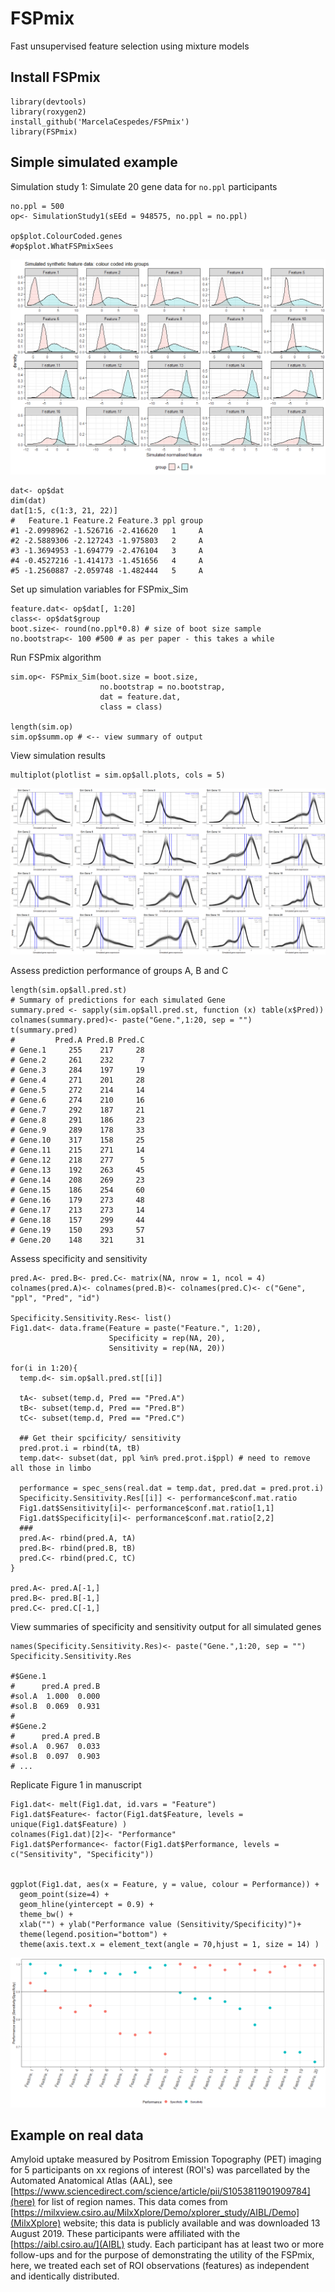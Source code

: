 # FSPmix
 Fast unsupervised feature selection using mixture models
 
## Install FSPmix

```{r}
library(devtools)
library(roxygen2)
install_github('MarcelaCespedes/FSPmix')
library(FSPmix)
```

## Simple simulated example

Simulation study 1: Simulate 20 gene data for `no.ppl` participants

```{r}
no.ppl = 500
op<- SimulationStudy1(sEEd = 948575, no.ppl = no.ppl)

op$plot.ColourCoded.genes
#op$plot.WhatFSPmixSees
```
![SimulatedData1](SimulatedData_SimStudy1.png)

```{r}
dat<- op$dat
dim(dat)
dat[1:5, c(1:3, 21, 22)] 
#   Feature.1 Feature.2 Feature.3 ppl group
#1 -2.0998962 -1.526716 -2.416620   1     A
#2 -2.5889306 -2.127243 -1.975803   2     A
#3 -1.3694953 -1.694779 -2.476104   3     A
#4 -0.4527216 -1.414173 -1.451656   4     A
#5 -1.2560887 -2.059748 -1.482444   5     A
```

Set up simulation variables for FSPmix_Sim

```{r}
feature.dat<- op$dat[, 1:20]
class<- op$dat$group
boot.size<- round(no.ppl*0.8) # size of boot size sample
no.bootstrap<- 100 #500 # as per paper - this takes a while
```

Run FSPmix algorithm

```{r}
sim.op<- FSPmix_Sim(boot.size = boot.size,
                    no.bootstrap = no.bootstrap,
                    dat = feature.dat, 
                    class = class)

length(sim.op)
sim.op$summ.op # <-- view summary of output
```

View simulation results

```{r}
multiplot(plotlist = sim.op$all.plots, cols = 5)
```
![SimOP1](SimulationOP1.png)


Assess prediction performance of groups A, B and C

```{r}
length(sim.op$all.pred.st)
# Summary of predictions for each simulated Gene
summary.pred <- sapply(sim.op$all.pred.st, function (x) table(x$Pred))
colnames(summary.pred)<- paste("Gene.",1:20, sep = "")
t(summary.pred)
#         Pred.A Pred.B Pred.C
# Gene.1     255    217     28
# Gene.2     261    232      7
# Gene.3     284    197     19
# Gene.4     271    201     28
# Gene.5     272    214     14
# Gene.6     274    210     16
# Gene.7     292    187     21
# Gene.8     291    186     23
# Gene.9     289    178     33
# Gene.10    317    158     25
# Gene.11    215    271     14
# Gene.12    218    277      5
# Gene.13    192    263     45
# Gene.14    208    269     23
# Gene.15    186    254     60
# Gene.16    179    273     48
# Gene.17    213    273     14
# Gene.18    157    299     44
# Gene.19    150    293     57
# Gene.20    148    321     31
```

Assess specificity and sensitivity

```{r}
pred.A<- pred.B<- pred.C<- matrix(NA, nrow = 1, ncol = 4)
colnames(pred.A)<- colnames(pred.B)<- colnames(pred.C)<- c("Gene", "ppl", "Pred", "id")

Specificity.Sensitivity.Res<- list()
Fig1.dat<- data.frame(Feature = paste("Feature.", 1:20),
                      Specificity = rep(NA, 20),
                      Sensitivity = rep(NA, 20))

for(i in 1:20){
  temp.d<- sim.op$all.pred.st[[i]]
  
  tA<- subset(temp.d, Pred == "Pred.A")
  tB<- subset(temp.d, Pred == "Pred.B")
  tC<- subset(temp.d, Pred == "Pred.C")
  
  ## Get their spcificity/ sensitivity
  pred.prot.i = rbind(tA, tB)
  temp.dat<- subset(dat, ppl %in% pred.prot.i$ppl) # need to remove all those in limbo
  
  performance = spec_sens(real.dat = temp.dat, pred.dat = pred.prot.i)
  Specificity.Sensitivity.Res[[i]] <- performance$conf.mat.ratio
  Fig1.dat$Sensitivity[i]<- performance$conf.mat.ratio[1,1]
  Fig1.dat$Specificity[i]<- performance$conf.mat.ratio[2,2]
  ###
  pred.A<- rbind(pred.A, tA)
  pred.B<- rbind(pred.B, tB)
  pred.C<- rbind(pred.C, tC)
}

pred.A<- pred.A[-1,]
pred.B<- pred.B[-1,]
pred.C<- pred.C[-1,]
```

View summaries of specificity and sensitivity output for all simulated genes

```{r}
names(Specificity.Sensitivity.Res)<- paste("Gene.",1:20, sep = "")
Specificity.Sensitivity.Res

#$Gene.1
#      pred.A pred.B
#sol.A  1.000  0.000
#sol.B  0.069  0.931
#
#$Gene.2
#      pred.A pred.B
#sol.A  0.967  0.033
#sol.B  0.097  0.903
# ...
```

Replicate Figure 1 in manuscript

```{r}
Fig1.dat<- melt(Fig1.dat, id.vars = "Feature")
Fig1.dat$Feature<- factor(Fig1.dat$Feature, levels = unique(Fig1.dat$Feature) )
colnames(Fig1.dat)[2]<- "Performance"
Fig1.dat$Performance<- factor(Fig1.dat$Performance, levels = c("Sensitivity", "Specificity"))


ggplot(Fig1.dat, aes(x = Feature, y = value, colour = Performance)) +
  geom_point(size=4) +
  geom_hline(yintercept = 0.9) +
  theme_bw() +
  xlab("") + ylab("Performance value (Sensitivity/Specificity)")+
  theme(legend.position="bottom") +
  theme(axis.text.x = element_text(angle = 70,hjust = 1, size = 14) ) 
```
![Fig1](Fig1.png)

## Example on real data

Amyloid uptake measured by Positrom Emission Topography (PET) imaging for 5 participants on xx regions of interest (ROI's) was parcellated by the Automated Anatomical Atlas (AAL), see [https://www.sciencedirect.com/science/article/pii/S1053811901909784](here) for list of region names. This data  comes from [https://milxview.csiro.au/MilxXplore/Demo/xplorer_study/AIBL/Demo](MilxXplore) website; this data is publicly available and was downloaded 13 August 2019. These participants were affiliated with the [https://aibl.csiro.au/](AIBL) study. Each participant has at least two or more follow-ups and for the purpose of demonstrating the utility of the FSPmix, here, we treated each set of ROI observations (features) as independent and identically distributed.  


